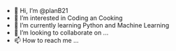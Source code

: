 - 👋 Hi, I’m @planB21
- 👀 I’m interested in Coding an Cooking
- 🌱 I’m currently learning Python and Machine Learning
- 💞️ I’m looking to collaborate on ...
- 📫 How to reach me ...

<!---
planB21/planB21 is a ✨ special ✨ repository because its `README.md` (this file) appears on your GitHub profile.
You can click the Preview link to take a look at your changes.
--->
